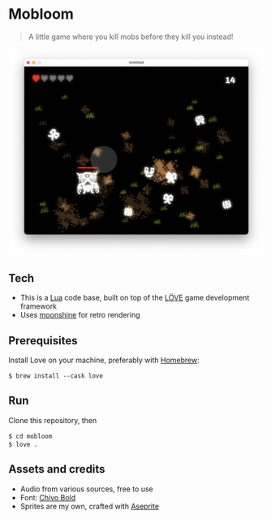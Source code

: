 # Mobloom

> A little game where you kill mobs before they kill you instead!

![Mobloom gameplay screenshot](assets/screenshots/mobloom.png)

## Tech

- This is a [Lua](https://lua.org/) code base, built on top of the [LÖVE](https://love2d.org/) game development framework
- Uses [moonshine](https://github.com/vrld/moonshine) for retro rendering

## Prerequisites

Install Love on your machine, preferably with [Homebrew](https://formulae.brew.sh/cask/love):

```shell
$ brew install --cask love
```

## Run

Clone this repository, then

```shell
$ cd mobloom
$ love .
```

## Assets and credits

- Audio from various sources, free to use
- Font: [Chivo Bold](https://www.omnibus-type.com/fonts/chivo/)
- Sprites are my own, crafted with [Aseprite](https://www.aseprite.org/)
